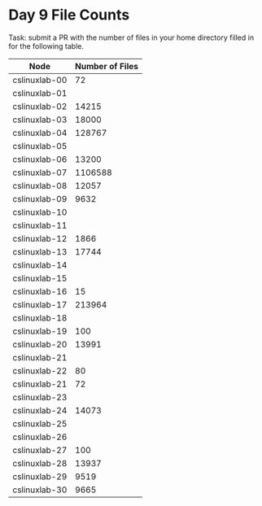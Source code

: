 # Day 9 File Counts

Task: submit a PR with the number of files in your home directory filled in for
the following table.

| Node          | Number of Files |
| ------------- | --------------- |
| cslinuxlab-00 | 72              |
| cslinuxlab-01 |                 |
| cslinuxlab-02 | 14215           |
| cslinuxlab-03 | 18000           |
| cslinuxlab-04 | 128767          |
| cslinuxlab-05 |                 |
| cslinuxlab-06 | 13200           |
| cslinuxlab-07 | 1106588         |
| cslinuxlab-08 | 12057           |
| cslinuxlab-09 | 9632            |
| cslinuxlab-10 |                 |
| cslinuxlab-11 |                 |
| cslinuxlab-12 |1866             |
| cslinuxlab-13 | 17744           |
| cslinuxlab-14 |                 |
| cslinuxlab-15 |                 |
| cslinuxlab-16 | 15              |
| cslinuxlab-17 |213964           |
| cslinuxlab-18 |                 |
| cslinuxlab-19 | 100             |
| cslinuxlab-20 | 13991           |
| cslinuxlab-21 |                 |
| cslinuxlab-22 |      80         |
| cslinuxlab-21 |72               |
| cslinuxlab-23 |                 |
| cslinuxlab-24 | 14073           |
| cslinuxlab-25 |                 |
| cslinuxlab-26 |                 |
| cslinuxlab-27 |        100      |
| cslinuxlab-28 |13937            |
| cslinuxlab-29 |     9519        |
| cslinuxlab-30 |  9665           |

